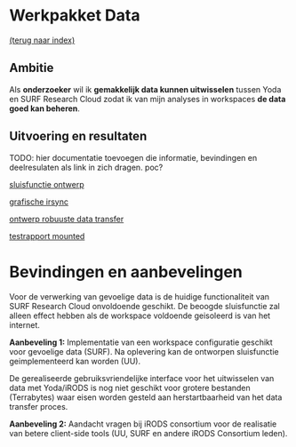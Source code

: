 # Werkpakket Data
[(terug naar index)](index.md)

## Ambitie
Als **onderzoeker** 
wil ik **gemakkelijk data kunnen uitwisselen** tussen Yoda en 
SURF Research Cloud
zodat ik van mijn analyses in workspaces **de data goed kan beheren**. 


## Uitvoering en resultaten

TODO: hier documentatie toevoegen die informatie, bevindingen en deelresulaten als
link in zich dragen.  poc?

[sluisfunctie ontwerp](w3/w3-sluisfunctie-ontwerp.pdf)

[grafische irsync](https://github.com/UtrechtUniversity/researchcloud-items/blob/main/docs/roles/irods_guisync.md)

[ontwerp robuuste data transfer](https://github.com/UtrechtUniversity/energize)

[testrapport mounted](w3/w3-test-mounted-disk-public.pdf)


# Bevindingen en aanbevelingen
Voor de verwerking van gevoelige data is de huidige functionaliteit van SURF Research Cloud 
onvoldoende geschikt. De beoogde sluisfunctie zal alleen effect hebben als de workspace
voldoende geisoleerd is van het internet.

**Aanbeveling 1:** Implementatie van een workspace configuratie geschikt voor gevoelige data (SURF).
Na oplevering kan de ontworpen sluisfunctie geimplementeerd kan worden (UU). 

De gerealiseerde gebruiksvriendelijke interface voor het uitwisselen van data met Yoda/iRODS 
is nog niet geschikt voor grotere bestanden (Terrabytes) waar eisen worden gesteld aan
herstartbaarheid van het data transfer proces.

**Aanbeveling 2:** Aandacht vragen bij iRODS consortium voor de realisatie van betere client-side 
tools (UU, SURF en andere iRODS Consortium leden).
